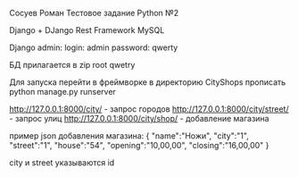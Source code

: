 Сосуев Роман
Тестовое задание Python №2

Django + DJango Rest Framework
MySQL

Django admin:
login: admin
password: qwerty

БД прилагается в zip
root
qwetry

Для запуска перейти в фреймворке в директорию CityShops
прописать python manage.py runserver

http://127.0.0.1:8000/city/ - запрос городов
http://127.0.0.1:8000/city/street/ - запрос улиц
http://127.0.0.1:8000/city/shop/ - добавление магазина 

пример json добавления магазина:
{
 "name":"Ножи",
 "city":"1",
 "street":"1",
 "house":"54",
 "opening":"10,00,00",
 "closing":"16,00,00"
}

city и street указываются id
